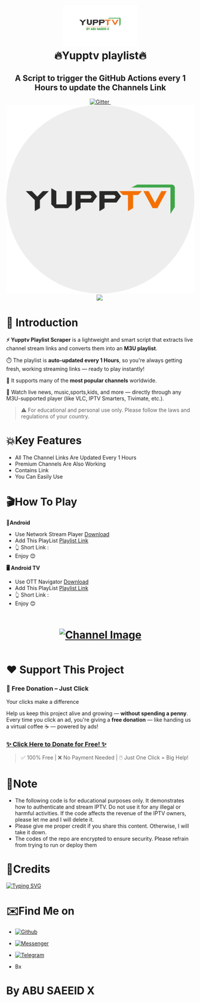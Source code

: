 <h1 align="center">
  <br>
  <a href=""><img src="https://raw.githubusercontent.com/abusaeeidx/yupptv-Playlist/refs/heads/main/banner.jpg" alt="🔥yupptv🔥" width="200"></a>
  <br>
  🔥Yupptv playlist🔥
  <br>
</h1>

<h2 align="center">A Script to trigger the GitHub Actions every 1 Hours to update the Channels Link</h2>

<p align="center">
  <a href="https://www.python.org/">
    <img src="https://img.shields.io/badge/Made_With-Python_3.12%2B-blue"
         alt="Gitter">
  
  <a href="https://saythanks.io/to/bullredeyes@gmail.com">
      <img src="">
  </a>
  <a href="#">
    <img src="https://raw.githubusercontent.com/abusaeeidx/yupptv-Playlist/refs/heads/main/logo.png">
  </a>
  </a>
  <a href="https://gitter.im/amitmerchant1990/electron-markdownify"><img src="https://img.shields.io/badge/Made%20in-Bangladesh_🇧🇩-green?colorA=%23ff0000&colorB=%23017e40&style=flat-square"></a>
<a href=""><img src=""/></a>
</p>

# 📒 Introduction

**⚡ Yupptv Playlist Scraper** is a lightweight and smart script that extracts live channel stream links and converts them into an **M3U playlist**.

⏱️ The playlist is **auto-updated every 1 Hours**, so you're always getting fresh, working streaming links — ready to play instantly!

📡 It supports many of the **most popular channels** worldwide.

🎯 Watch live news, music,sports,kids, and more — directly through any M3U-supported player (like VLC, IPTV Smarters, Tivimate, etc.).

> ⚠️ For educational and personal use only. Please follow the laws and regulations of your country.

# 💥Key Features

* All The Channel Links Are Updated Every 1 Hours
* Premium Channels Are Also Working
* Contains Link
* You Can Easily Use



# 🎬How To Play
**📱Android**
* Use Network Stream Player [Download](https://play.google.com/store/apps/details?id=com.genuine.leone)
* Add This PlayList [Playlist Link](https://raw.githubusercontent.com/abusaeeidx/yupptv-Playlist/refs/heads/main/playlist.m3u)
* 👆 Short Link : 
*  Enjoy 😊

**🖥️ Android TV**
* Use OTT Navigator [Download](https://apkpure.com/ott-navigator-iptv/studio.scillarium.ottnavigator/amp)
* Add This PlayList [Playlist Link](https://raw.githubusercontent.com/abusaeeidx/yupptv-Playlist/refs/heads/main/playlist.m3u)
*  👆 Short Link : 
*  Enjoy 😊

<h1 align="center">
  <a href="https://raw.githubusercontent.com/abusaeeidx/yupptv-Playlist/refs/heads/main/playlist.m3u">
    <img src="https://raw.githubusercontent.com/abusaeeidx/yupptv-Playlist/refs/heads/main/ss.jpg" alt="Channel Image" width="400" style="margin: 20px;">
  </a>
</h1>



# ❤️ Support This Project

### 🎁 Free Donation – Just Click
Your clicks make a difference 

Help us keep this project alive and growing — **without spending a penny**.  
Every time you click an ad, you're giving a **free donation** — like handing us a virtual coffee ☕ — powered by ads!

### [✨ Click Here to Donate for Free! ✨](https://abusaeeidx.github.io/Support/)

> ✅ 100% Free | ❌ No Payment Needed | 🖱️ Just One Click = Big Help!


# 📝Note
* The following code is for educational purposes only. It demonstrates how to authenticate and stream IPTV. Do not use it for any illegal or harmful activities. If the code affects the revenue of the IPTV owners, please let me  and I will delete it.
* Please give me proper credit if you share this content. Otherwise, I will take it down.
* The codes of the repo are encrypted to ensure security. Please refrain from trying to run or deploy them 

# 🚬Credits
[![Typing SVG](https://readme-typing-svg.demolab.com?font=Fira+Code&pause=100&color=FF2C10&background=31FF9400&width=400&lines=ABU+SAEEID+X+NOOB)](https://git.io/typing-svg)
# ✉️Find Me on 

- [![Github](https://img.shields.io/badge/Github-ABUSAEEIDX-purple?style=for-the-badge&logo=github)](https://github.com/abusaeeidx)


- [![Messenger](https://img.shields.io/badge/Messenger-abusaeeix-orange?style=for-the-badge&logo=messenger)](https://t.me/AbuSaeedX)

- [![Telegram](https://img.shields.io/badge/Telegram-AbuSaeeidx-indigo?style=for-the-badge&logo=telegram)](https://t.me/AbuSaeedX)
- Bx

# By ABU SAEEID X
